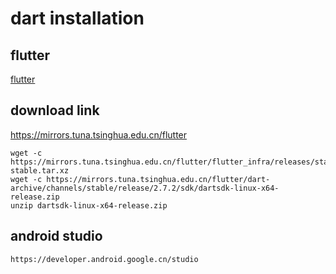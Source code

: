 # dart installation

## flutter
[flutter](flutter.cn)

## download link
https://mirrors.tuna.tsinghua.edu.cn/flutter
``` shell
wget -c https://mirrors.tuna.tsinghua.edu.cn/flutter/flutter_infra/releases/stable/linux/flutter_linux_v1.12.13%2Bhotfix.9-stable.tar.xz
wget -c https://mirrors.tuna.tsinghua.edu.cn/flutter/dart-archive/channels/stable/release/2.7.2/sdk/dartsdk-linux-x64-release.zip
unzip dartsdk-linux-x64-release.zip
```

## android studio

```
https://developer.android.google.cn/studio
```
